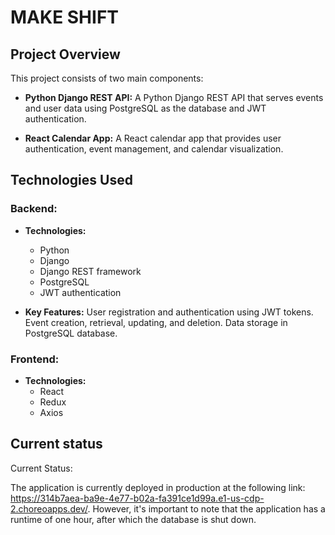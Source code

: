 # MAKE SHIFT

## Project Overview

This project consists of two main components:

- **Python Django REST API:** A Python Django REST API that serves events and user data using PostgreSQL as the database and JWT authentication.

- **React Calendar App:** A React calendar app that provides user authentication, event management, and calendar visualization.

## Technologies Used

### Backend:

- **Technologies:**

  - Python
  - Django
  - Django REST framework
  - PostgreSQL
  - JWT authentication


- **Key Features:** User registration and authentication using JWT tokens.
Event creation, retrieval, updating, and deletion.
Data storage in PostgreSQL database.

### Frontend:

- **Technologies:**
  - React
  - Redux
  - Axios

## Current status
Current Status:

The application is currently deployed in production at the following link: https://314b7aea-ba9e-4e77-b02a-fa391ce1d99a.e1-us-cdp-2.choreoapps.dev/. However, it's important to note that the application has a runtime of one hour, after which the database is shut down.